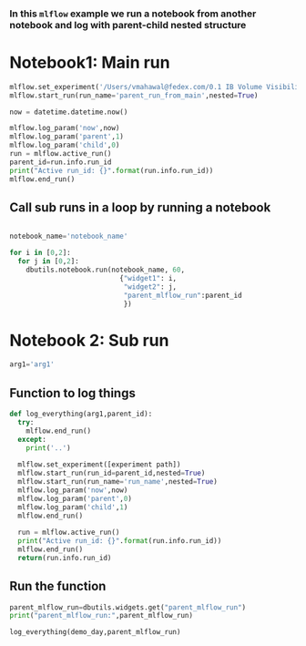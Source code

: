### In this `mlflow` example we run a notebook from another notebook and log with parent-child nested structure

# Notebook1: Main run

```python
mlflow.set_experiment('/Users/vmahawal@fedex.com/0.1 IB Volume Visibility/Scale_up_stress_tests/Serial runs/tmp/Serial_run_tests')
mlflow.start_run(run_name='parent_run_from_main',nested=True)

now = datetime.datetime.now()

mlflow.log_param('now',now)
mlflow.log_param('parent',1)
mlflow.log_param('child',0)
run = mlflow.active_run()
parent_id=run.info.run_id
print("Active run_id: {}".format(run.info.run_id))
mlflow.end_run()
```

## Call sub runs in  a loop by running a notebook

```python

notebook_name='notebook_name'

for i in [0,2]:
  for j in [0,2]:
    dbutils.notebook.run(notebook_name, 60, 
                           {"widget1": i,
                            "widget2": j,
                            "parent_mlflow_run":parent_id
                            })
```

# Notebook 2: Sub run

```python
arg1='arg1'
```
## Function to log things
```python
def log_everything(arg1,parent_id):  
  try:
    mlflow.end_run()
  except:
    print('..')
  
  mlflow.set_experiment([experiment path])
  mlflow.start_run(run_id=parent_id,nested=True)
  mlflow.start_run(run_name='run_name',nested=True)
  mlflow.log_param('now',now)
  mlflow.log_param('parent',0)
  mlflow.log_param('child',1)
  mlflow.end_run()
    
  run = mlflow.active_run()
  print("Active run_id: {}".format(run.info.run_id))
  mlflow.end_run()
  return(run.info.run_id)
```

## Run the function
```python
parent_mlflow_run=dbutils.widgets.get("parent_mlflow_run")
print("parent_mlflow_run:",parent_mlflow_run)

log_everything(demo_day,parent_mlflow_run)
```
